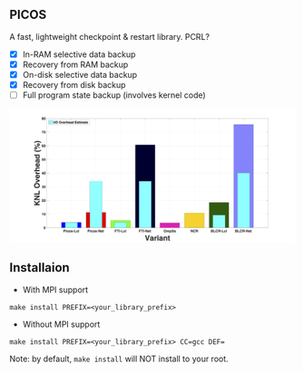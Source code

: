 PICOS
-----

A fast, lightweight checkpoint & restart library. PCRL?
- [x] In-RAM selective data backup
- [X] Recovery from RAM backup
- [x] On-disk selective data backup
- [X] Recovery from disk backup
- [ ] Full program state backup (involves kernel code)

![alt tag](https://github.com/joy13975/picos/blob/master/README_res/overheads_knl.png)

Installaion
-----------

* With MPI support
```
make install PREFIX=<your_library_prefix>
```

* Without MPI support
```
make install PREFIX=<your_library_prefix> CC=gcc DEF=
```

Note: by default, ```make install``` will NOT install to your root.
